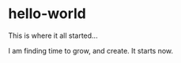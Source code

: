 # hello-world
This is where it all started...

I am finding time to grow, and create. It starts now.

